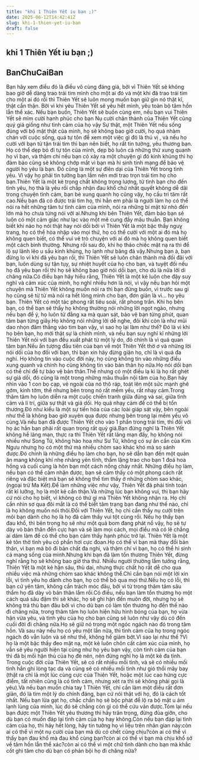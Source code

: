 ```yaml
---
title: "khi 1 Thiên Yết iu bạn ;)"
date: 2025-06-12T14:42:41Z
slug: khi-1-thien-yet-iu-ban
draft: false
---
```


## khi 1 Thiên Yết iu bạn ;)

## BanChuCaiBan

Bạn hãy xem điều đó là điều vô cùng đáng giá, bởi vì Thiên Yết sẽ không bao giờ dễ dàng trao trái tim mình cho một ai đó và một khi đã trao trái tim cho một ai đó rồi thì Thiên Yết sẽ luôn mong muốn bạn giữ gìn nó thật kĩ, thật cẩn thận.
Bởi vì khi yêu Thiên Yết sẽ yêu hết mình, yêu toàn bộ tâm hồn lẫn thể xác. Nếu bạn buồn, Thiên Yết sẽ buồn cùng em, nếu bạn vui Thiên Yết sẽ mỉm cười hạnh phúc cho bạn
Nụ cười chân thành của Thiên Yết cũng quý giá giống như tình cảm của họ vậy
Sự thật, một Thiên Yết nếu sống đúng với bộ mật thật của mình, họ sẽ không bao giờ cười, họ quá nhàm chán với cuộc sống, quá tự tôn để xem một việc gì đó là thú vị , và nếu họ cười với bạn từ tận trái tim thì bạn nên biết, họ rất tin tưởng, yêu thương bạn. Họ có thể dẹp bỏ đi tự tôn của mình, dẹp bỏ luôn cả những thứ xung quanh họ vì bạn, và thậm chí nếu bạn có xảy ra một chuyện gì đó kinh khủng thì họ đảm bảo cũng sẽ không chớp mắt vì bạn mà hi sinh tính mạng để bảo vệ người họ yêu là bạn.
Đó cũng là một sự điên dại của Thiên Yết trong tình yêu. Vì vậy họ phải tin tưởng bạn lắm nên mới trao trọn trái tim họ cho bạn.Thiên Yết là một kẻ trọng chất không trọng lượng, từ tình bạn cho đến tình yêu, họ thà là yêu rồi chấp nhận đau khổ chứ nhất quyết không dễ dãi trong chuyện tình cảm, bạn bè xung quanh họ cũng vậy, họ cầu tri tâm rất cao.Nếu bạn đã có được trái tim họ, thì hẳn em phải là người làm họ có thể nói ra hết những tâm tư tình cảm của mình, nói ra những bí mật từ nhỏ đến lớn mà họ chưa từng nói với ai.Nhưng khi bên Thiên Yết, đảm bảo bạn sẽ luôn có một cảm giác như lạc vào một mê cung đầy mâu thuẫn. Bạn không biết khi nào họ nói thật hay nói dối bởi vì Thiên Yết là một bậc thầy nguỵ trang, họ có thể hòa nhập vào mọi thứ, họ có thể cười với một ai đó mà họ không quen biết, có thể vui vẻ trò chuyện với ai đó mà họ không quen biết một cách bình thường. Nhưng rồi sau đó, khi họ tháo chiếc mặt nạ ra thì để lộ sự lãnh lẽo u sầu kinh khủng, họ lạnh như băng đá vậy.Nhưng bạn à, bạn đừng lo vì khi đã yêu bạn rồi, thì Thiên Yết sẽ luôn chân thành mà đối đãi với bạn, luôn dùng sự tận tụy, sự nhiệt huyết của họ cho bạn, và tuyệt đối nếu họ đã yêu bạn rồi thì họ sẽ không bao giờ nói dối bạn, cho dù là nửa lời di chăng nữa.Có điều bạn hãy hiểu rằng, Thiên Yết là một kẻ luôn che đậy suy nghĩ và cảm xúc của mình, họ nghĩ nhiều hơn là nói, vì vậy nếu bạn hỏi một chuyện mà Thiên Yết không muốn nói ra thì bạn đừng buồn, vì trước sau gì họ cũng sẽ từ từ mà nói ra hết lòng mình cho bạn, đơn giản là vì… họ yêu bạn.
Thiên Yết có một tác phong rất tiêu soái, rất phong trần. Khi họ bên bạn, có thể bạn sẽ thấy họ không thường nói những lời ngọt ngào, nhưng nếu bạn để ý, họ luôn từ đằng xa mà quan sát, bảo vệ bạn từng phút, quan tâm bạn từng giây.Họ không nói những lời dễ nghe, đôi khi còn là như mũi dao nhọn đâm thẳng vào tim bạn vậy, vì sao họ lại làm như thế? Đó là vì khi họ bên bạn, họ mới thật sự là chính mình, và nếu bạn suy nghĩ kĩ những lời Thiên Yết nói với bạn đều xuất phát từ một lý do, đó chính là vì quá quan tâm bạn.Nếu ấn tượng đầu tiên của bạn về một Thiên Yết thờ ơ và những lời nói dối của họ đối với bạn, thì bạn xin hãy đừng giận họ, chỉ là vì quá đa nghi. Họ không tin vào cuộc đời này, họ cũng không tin vào những điều xung quanh và chính họ cũng không tin vào bản thân họ nữa.Họ nói dối bạn có thể chỉ để tự bảo vệ bản thân.Thế nhưng có một điều lạ kì là họ rất ghét sự giả dối, đó cũng là một trong những mâu thuẫn nội tâm của họ.Bạn hãy nhìn vào 1 con bọ cạp, vẻ ngoài của nó thô ráp, toát lên một sức mạnh ghê gớm, kinh tởm, thế nhưng bên trong nó rất mềm yếu, rất nhạy cảm.Trong thâm tâm họ luôn diễn ra một cuộc chiến tranh giữa đúng và sai, giữa tình cảm và lí trí, giữa sự thật và giả dối. Họ quá nhạy cảm để có thể bị tổn thương.Đó như kiểu là một sự tiến hóa của các loài giáp sát vậy, bên ngoài như thể là không bao giờ xuyên qua được nhưng bên trong lại mềm yếu vô cùng.Và nếu bạn đã được Thiên Yết cho vào 1 phần trong trái tim, thì đối với họ ác hẳn bạn phải rất quan trọng rất quý giá.Bạn đừng nghĩ là Thiên Yết không hề lãng mạn, thực ra thì Thiên Yết rất lãng mạn đấy, họ không nói nhiều như Song Tử, không hào hoa như Sư Tử, không có sự ân cần của Kim Ngưu nhưng họ có một thứ mà nhiều chòm sao khác khó mà so sánh được.Đó chính là những điều họ làm cho bạn, họ sẽ dẫn bạn đến một quán ăn mang không khí nhẹ nhàng yên tĩnh, thầm lặng trao cho bạn 1 đoá hoa hồng và cuối cùng là hôn bạn một cách nồng cháy nhất. Những điều họ làm, nếu bạn có thể cảm nhận được, bạn sẽ cảm thấy có một phong cách rất riêng và đặc biệt mà bạn sẽ không thể tìm thấy ở những chòm sao khác, (ngoại trừ Ma Kết).Để làm những việc như vậy, Thiên Yết đã phải tính toán rất kĩ lưỡng, họ là một kẻ cẩn thận.Và những lúc bạn không vui, thì bạn hãy cứ nói cho họ biết, vì không có thứ gì mà Thiên Yết không nhận ra. Họ chỉ cần nhìn sơ qua đôi mắt là có thể biết tâm trạng bạn đang như thế nào, chỉ là họ không muốn nói thôi.Đối với Thiên Yết, họ chỉ cần thấy nụ cười trên môi bạn dành cho họ là họ đã cảm thấy vui tột cùng rồi. Nếu họ thấy bạn đau khổ, thì bên trong họ sẽ như một quả bom đang phát nổ vậy, họ sẽ tự dày vò bản thân đến cực hạn và sẽ làm mọi cách, mọi điều mà có lẽ chẳng ai dám làm để có thể cho bạn cảm thấy hạnh phúc trở lại.
Thiên Yết là một kẻ tôn thờ tình yêu có phần hơi cực đoan.Họ có thể vì bạn mà thay đổi bản thân, vì bạn mà bỏ đi bản chất đa nghi, và thậm chí vì bạn, họ có thể hi sinh cả mạng sống của mình.Nhưng khi bạn đã làm tổn thương Thiên Yết, đừng nghĩ rằng họ sẽ không bao giờ tha thứ. Nhiều người thường lầm tưởng rằng, Thiên Yết là một kẻ hận sâu, thù dai, nhưng thực chất họ rất dễ cho qua nhiều việc mà những chòm sao khác không thể.Chỉ cần bạn nói một lời xin lỗi, vì tình yêu họ dành cho bạn, họ có thể bỏ qua mọi thứ.Nếu họ có lỗi, thì bạn cứ yên tâm, không cần trách móc đâu, bởi vì từ trong thâm tâm sâu thẩm họ đã dày vò bản thân lắm rồi.Có điều, nếu bạn làm tổn thương họ một cách quá sâu đậm thì sẽ khác, họ sẽ ghi hận đến muôn đời, nhưng họ sẽ không trả thù bạn đâu bởi vì cho dù bạn có làm tổn thương họ đến thế nào đi chăng nữa, trong thâm tâm họ luôn hiện hữu hình bóng của bạn, họ vừa hận vừa yêu, và tình yêu của họ cho bạn cũng sẽ luôn như vậy dù có đến cuối đời đi chăng nữa.Họ sẽ giữ nó trong một ngóc ngách nào đó trong tâm hồn. Và sau này nếu họ có yêu một lần nữa, thì tình cảm của họ trong ngóc ngách đó vẫn luôn và sẽ như thế, không hề giảm bớt.Vì sao lại như thế ?Vì họ là một bậc thầy đeo mặt nạ, một kẻ luôn chôn cất cảm xúc của mình, họ vẫn sẽ yêu người hiện tại cũng như họ yêu bạn vậy, còn tình cảm của bạn thì đã bị mối hận thù của họ đè nén, nên đừng nghĩ họ là một kẻ đa tình.
Trong cuộc đời của Thiên Yết, sẽ có rất nhiều mối tình, và sẽ có nhiều mối tình hắn ghi lòng tạc dạ và cũng sẽ có nhiều mối tình như gió thổi mây bay (thật ra chỉ là một lúc cùng cực của Thiên Yết, hoặc một lúc cao hứng cực điểm, tất nhiên cũng là có tình cảm, nhưng xét ra thì sẽ không phải gọi là yêu).Và nếu bạn muốn chia tay 1 Thiên Yết, chỉ cần làm một điều rất đơn giản, đó là tìm một lý do chính đáng, bạn cứ nói thật với họ, đó là cách tốt nhất. Nếu bạn lừa gạt họ, chắc chắn họ sẽ bộc phát để lộ ra bộ mặt u ám lạnh lùng của mình, lúc đó sẽ chẳng còn gì có thể cứu vãn được.Tóm lại nếu bạn được một Thiên Yết yêu thương thì hãy trân trọng, đừng đùa giỡn, cho dù bạn có muốn đáp lại tình cảm của họ hay không.Còn nếu bạn đáp lại tình cảm của họ, thì hãy hết lòng, hãy tin tưởng họ vì liệu trên nhân gian này:còn ai có thể vì một nụ cười của bạn mà dù có chết cũng chịu?còn ai có thể vì thấy bạn đau khổ mà đau khổ cùng bạn?còn ai có thể vì bạn mà chịu khổ sở về tâm hồn lẫn thể xác?còn ai có thể vì một chữ tình dành cho bạn mà khắc cốt ghi tâm cho dù bạn có phản bội họ đi chăng nữa?
​